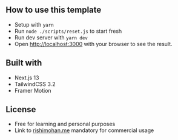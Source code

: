 ## How to use this template

- Setup with `yarn`
- Run `node ./scripts/reset.js` to start fresh
- Run dev server with `yarn dev`
- Open [http://localhost:3000](http://localhost:3000) with your browser to see the result.

## Built with

- Next.js 13
- TailwindCSS 3.2
- Framer Motion

## License

- Free for learning and personal purposes
- Link to [rishimohan.me](https://rishimohan.me) mandatory for commercial usage
